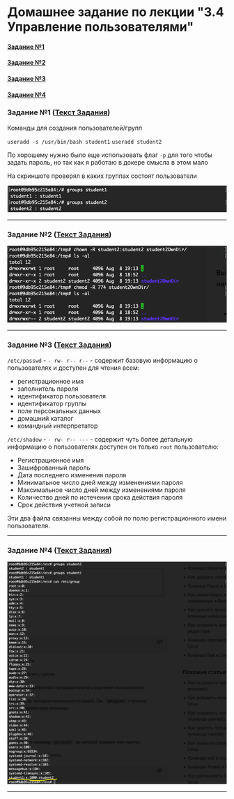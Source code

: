 # Домашнее задание по лекции "3.4 Управление пользователями"

#### [Задание №1](#задание-1-текст-задания)
#### [Задание №2](#задание-2-текст-задания)
#### [Задание №3](#задание-3-текст-задания)
#### [Задание №4](#задание-3-текст-задания)

### Задание №1 ([Текст Задания](https://github.com/netology-code/slin-homeworks/blob/slin-7/3-04.md#%D0%B7%D0%B0%D0%B4%D0%B0%D0%BD%D0%B8%D0%B5-1))

Команды для создания пользователей/групп

`useradd -s /usr/bin/bash student1`
`useradd student2`

По хорошему нужно было еще использовать флаг `-p` для того чтобы задать пароль, но так как я работаю в докере смысла в 
этом мало

На скриншоте проверял в каких группах состоят пользователи

![Result 01](assets/images/hw-15/hw-15-01-1.png)

---

### Задание №2 ([Текст Задания](https://github.com/netology-code/slin-homeworks/blob/slin-7/3-04.md#%D0%B7%D0%B0%D0%B4%D0%B0%D0%BD%D0%B8%D0%B5-2))

![Result 02](assets/images/hw-15/hw-15-02-1.png)

---

### Задание №3 ([Текст Задания](https://github.com/netology-code/slin-homeworks/blob/slin-7/3-04.md#%D0%B7%D0%B0%D0%B4%D0%B0%D0%BD%D0%B8%D0%B5-3))

`/etc/passwd` - `- rw- r-- r--` - содержит базовую информацию о пользователях и доступен для чтения всем:
* регистрационное имя 
* заполнитель пароля 
* идентификатор пользователя 
* идентификатор группы
* поле персональных данных 
* домашний каталог
* командный интерпретатор


`/etc/shadow` - `- rw- r-- ---` - содержит чуть более детальную информацию о пользователях доступен он только `root` 
пользователю:

* Регистрационное имя
* Зашифрованный пароль
* Дата последнего изменения пароля
* Минимальное число дней между изменениями пароля
* Максимальное число дней между изменениями пароля
* Количество дней по истечении срока действия пароля
* Срок действия учетной записи

Эти два файла связанны между собой по полю регистрационного имени пользователя.



---

### Задание №4 ([Текст Задания](https://github.com/netology-code/slin-homeworks/blob/slin-7/3-04.md#%D0%B7%D0%B0%D0%B4%D0%B0%D0%BD%D0%B8%D0%B5-4))

![Result 03](assets/images/hw-15/hw-15-04-1.png)

---

